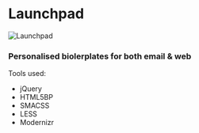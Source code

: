 # Launchpad
![Launchpad](http://images2.wikia.nocookie.net/__cb20111103182547/poohadventures/images/3/3b/LaunchpadMcQuack.gif)

### Personalised biolerplates for both email & web

Tools used:

* jQuery
* HTML5BP
* SMACSS
* LESS
* Modernizr
